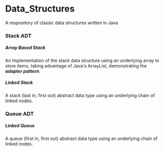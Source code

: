 Data_Structures
===============

A respository of classic data structures written in Java

### Stack ADT
##### Array Based Stack

An implementation of the stack data structure using an underlying array to store items, taking advantage of Java's ArrayList, demonstrating the _**adapter pattern**_.

##### Linked Stack

A stack (last in, first out) abstract data type using an underlying chain of linked nodes.


### Queue ADT
##### Linked Queue
A queue (first in, first out) abstract data type using an underlying chain of linked nodes.
